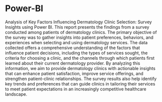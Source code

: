 # Power-BI
Analysis of Key Factors Influencing Dermatology Clinic Selection: Survey Insights using Power BI.
This report presents the findings from a survey conducted among patients of dermatology clinics. The primary objective of the survey was to gather insights into patient preferences, behaviors, and experiences when selecting and using dermatology services. The data collected offers a comprehensive understanding of the factors that influence patient decisions, including the types of services sought, the criteria for choosing a clinic, and the channels through which patients first learned about their current dermatology provider.
By analyzing this information, we aim to provide dermatology clinics with actionable insights that can enhance patient satisfaction, improve service offerings, and strengthen patient-clinic relationships. The survey results also help identify key trends and preferences that can guide clinics in tailoring their services to meet patient expectations in an increasingly competitive healthcare landscape.
